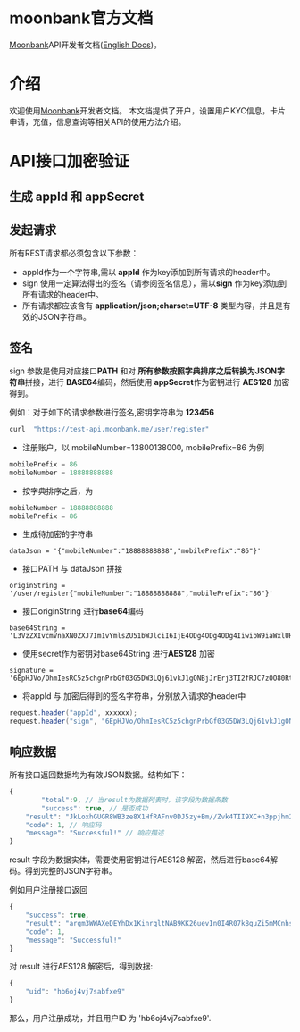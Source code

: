 # moonbank官方文档

[Moonbank]API开发者文档([English Docs](./README.md))。

# 介绍

欢迎使用[Moonbank]开发者文档。 本文档提供了开户，设置用户KYC信息，卡片申请，充值，信息查询等相关API的使用方法介绍。

# API接口加密验证

## 生成 appId 和 appSecret

## 发起请求

所有REST请求都必须包含以下参数：

* appId作为一个字符串,需以 **appId** 作为key添加到所有请求的header中。
* sign 使用一定算法得出的签名（请参阅签名信息），需以**sign** 作为key添加到所有请求的header中。
* 所有请求都应该含有 **application/json;charset=UTF-8** 类型内容，并且是有效的JSON字符串。

## 签名

sign 参数是使用对应接口**PATH** 和对 **所有参数按照字典排序之后转换为JSON字符串**拼接，进行 **BASE64**编码，然后使用 **appSecret**作为密钥进行 **AES128** 加密得到。

例如：对于如下的请求参数进行签名,密钥字符串为 **123456**

```bash
curl  "https://test-api.moonbank.me/user/register"
```
* 注册账户，以 mobileNumber=13800138000, mobilePrefix=86 为例
```java
mobilePrefix = 86
mobileNumber = 18888888888 
```
* 按字典排序之后，为
```java
mobileNumber = 18888888888
mobilePrefix = 86
```
* 生成待加密的字符串
```
dataJson = '{"mobileNumber":"18888888888","mobilePrefix":"86"}'
```

* 接口PATH 与 dataJson 拼接
```
originString = '/user/register{"mobileNumber":"18888888888","mobilePrefix":"86"}'
```

* 接口originString 进行**base64**编码
```
base64String = 'L3VzZXIvcmVnaXN0ZXJ7Im1vYmlsZU51bWJlciI6IjE4ODg4ODg4ODg4IiwibW9iaWxlUHJlZml4IjoiODYifQ=='
```

* 使用secret作为密钥对base64String 进行**AES128** 加密
```
signature = '6EpHJVo/OhmIesRC5z5chgnPrbGf03G5DW3LQj61vkJ1gONBjJrErj3TI2fRJC7zOO80RtqvpxtnpYsPnBBnQkxZ7eDQdHw4mKBmnV1rCfcveZGzy9UyjMywbej0kz4y'
```

* 将appId 与 加密后得到的签名字符串，分别放入请求的header中
``` java
request.header("appId", xxxxxx);
request.header("sign", "6EpHJVo/OhmIesRC5z5chgnPrbGf03G5DW3LQj61vkJ1gONBjJrErj3TI2fRJC7zOO80RtqvpxtnpYsPnBBnQkxZ7eDQdHw4mKBmnV1rCfcveZGzy9UyjMywbej0kz4y");
```

## 响应数据

所有接口返回数据均为有效JSON数据。结构如下：
```javascript
{
        "total":9, // 当result为数据列表时，该字段为数据条数
        "success": true, // 是否成功
	"result": "JkLoxhGUGR8WB3ze8X1HfRAFnv0DJ5zy+Bm//Zvk4TII9XC+n3ppjhm2OFes0Wrh", // 响应数据
	"code": 1, // 响应码
	"message": "Successful!" // 响应描述
}
```
result 字段为数据实体，需要使用密钥进行AES128 解密，然后进行base64解码。得到完整的JSON字符串。

例如用户注册接口返回
```javascript
{
	"success": true,
	"result": "argm3WWAXeDEYhDx1KinrqltNAB9KK26uevIn0I4R07k8quZi5mMCnhsbN84DT1P",
	"code": 1,
	"message": "Successful!"
}
```

对 result 进行AES128 解密后，得到数据:

```javascript
{
	"uid": "hb6oj4vj7sabfxe9"
}
```
那么，用户注册成功，并且用户ID 为 'hb6oj4vj7sabfxe9'.

[Moonbank]: https://www.moonbank.me


